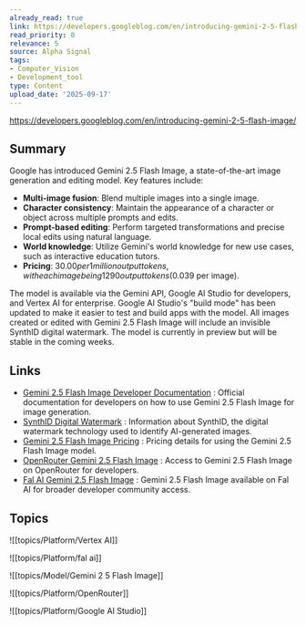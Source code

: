 ```yaml
---
already_read: true
link: https://developers.googleblog.com/en/introducing-gemini-2-5-flash-image/
read_priority: 0
relevance: 5
source: Alpha Signal
tags:
- Computer_Vision
- Development_tool
type: Content
upload_date: '2025-09-17'
---
```


https://developers.googleblog.com/en/introducing-gemini-2-5-flash-image/
## Summary

Google has introduced Gemini 2.5 Flash Image, a state-of-the-art image generation and editing model. Key features include:

- **Multi-image fusion**: Blend multiple images into a single image.
- **Character consistency**: Maintain the appearance of a character or object across multiple prompts and edits.
- **Prompt-based editing**: Perform targeted transformations and precise local edits using natural language.
- **World knowledge**: Utilize Gemini's world knowledge for new use cases, such as interactive education tutors.
- **Pricing**: $30.00 per 1 million output tokens, with each image being 1290 output tokens ($0.039 per image).

The model is available via the Gemini API, Google AI Studio for developers, and Vertex AI for enterprise. Google AI Studio's "build mode" has been updated to make it easier to test and build apps with the model. All images created or edited with Gemini 2.5 Flash Image will include an invisible SynthID digital watermark. The model is currently in preview but will be stable in the coming weeks.
## Links

- [Gemini 2.5 Flash Image Developer Documentation](https://ai.google.dev/gemini-api/docs/image-generation) : Official documentation for developers on how to use Gemini 2.5 Flash Image for image generation.
- [SynthID Digital Watermark](https://deepmind.google/science/synthid/) : Information about SynthID, the digital watermark technology used to identify AI-generated images.
- [Gemini 2.5 Flash Image Pricing](https://ai.google.dev/gemini-api/docs/pricing) : Pricing details for using the Gemini 2.5 Flash Image model.
- [OpenRouter Gemini 2.5 Flash Image](https://openrouter.ai/google/gemini-2.5-flash-preview-image) : Access to Gemini 2.5 Flash Image on OpenRouter for developers.
- [Fal AI Gemini 2.5 Flash Image](https://fal.ai/models/fal-ai/gemini-25-flash-image) : Gemini 2.5 Flash Image available on Fal AI for broader developer community access.

## Topics

![[topics/Platform/Vertex AI]]

![[topics/Platform/fal ai]]

![[topics/Model/Gemini 2 5 Flash Image]]

![[topics/Platform/OpenRouter]]

![[topics/Platform/Google AI Studio]]